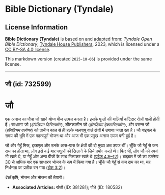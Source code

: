 # Bible Dictionary (Tyndale)

## License Information

**Bible Dictionary (Tyndale)** is based on and adapted from: _Tyndale Open Bible Dictionary_, [Tyndale House Publishers](https://tyndaleopenresources.com/), 2023, which is licensed under a [CC BY-SA 4.0 license](https://creativecommons.org/licenses/by-sa/4.0/legalcode.en).

This markdown version (created `2025-10-06`) is provided under the same license.



--------------------------------

## जौ (id: 732599)

जौ
==

एक अनाज का पौधा जो खाने योग्य बीज उत्पन्न करता है। इसके फूलों की बालियाँ काँटेदार रोओं वाली होती हैं। साधारण जौ (*हॉरडियम डिस्टिकॉन*), शीतकालीन जौ (*हॉरडियम हेक्सास्टिकॉन*), और वसन्त जौ (*हॉरडियम वल्गेयर*) को प्राचीन काल से ही हल्के जलवायु वाले क्षेत्रों में उगाया जाता रहा है। जौ बाइबल के समय की भूमि में एक महत्वपूर्ण भोजन था और आज भी एक प्रमुख अनाज उपज बनी हुई है।

जौ और गेहूँ मिस्र, इस्राएल और उनके आस\-पास के क्षेत्रों की दो मुख्य अन्न उपज थीं। चूँकि जौ गेहूँ से कम दाम का होता था, लोग इसे कई बार पशुओं को खिलाने के लिये प्रयोग करते थे। फिर भी, लोग जौ को स्वयं भी खाते थे, या गेहूँ और अन्य बीजों के साथ मिलाकर खाते थे ([यहेज 4:9–12](https://ref.ly/Ezek4:9-Ezek4:12))। बाइबल में जौ का उल्लेख 30 से अधिक बार एक साधारण भोजन के रूप में किया गया है। चूँकि जौ गेहूँ से कम दाम का था, यह निर्धनता का प्रतीक बन गया ([होश 3:2](https://ref.ly/Hos3:2))।

*देखें* कृषि; भोजन और भोजन की तैयारी।

* **Associated Articles:** खेती (ID: 381281); पौधे (ID: 180532)

